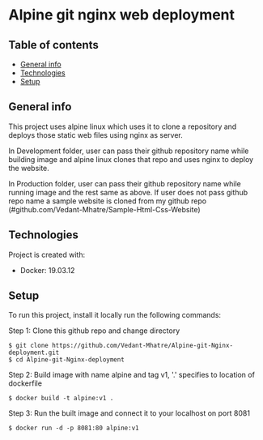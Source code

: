 # Alpine git nginx web deployment

## Table of contents
* [General info](#general-info)
* [Technologies](#technologies)
* [Setup](#setup)

## General info
This project uses alpine linux which uses it to clone a repository and deploys those static web files using nginx as server.
	
In Development folder, user can pass their github repository name while building image and alpine linux clones that repo and uses nginx to deploy the website.

In Production folder, user can pass their github repository name while running image and the rest same as above. If user does not pass github repo name a sample website is cloned from my github repo (#github.com/Vedant-Mhatre/Sample-Html-Css-Website)


## Technologies
Project is created with:
* Docker: 19.03.12

	
## Setup
To run this project, install it locally run the following commands:

Step 1:
Clone this github repo and change directory 
```
$ git clone https://github.com/Vedant-Mhatre/Alpine-git-Nginx-deployment.git
$ cd Alpine-git-Nginx-deployment
```

Step 2:
Build image with name alpine and tag v1, '.' specifies to location of dockerfile 
```
$ docker build -t alpine:v1 .
```

Step 3:
Run the built image and connect it to your localhost on port 8081
```
$ docker run -d -p 8081:80 alpine:v1
```
